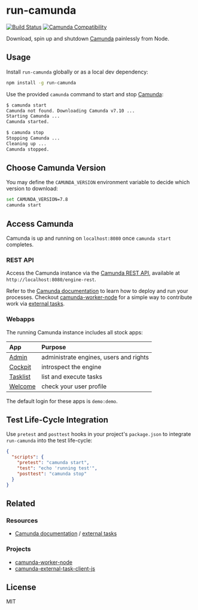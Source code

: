# run-camunda

[![Build Status](https://travis-ci.org/nikku/run-camunda.svg?branch=master)](https://travis-ci.org/nikku/run-camunda)
[![Camunda Compatibility](https://img.shields.io/badge/Camunda-7.8%20%7C%207.10-blue.svg)](#choose-camunda-version)

Download, spin up and shutdown [Camunda](https://camunda.org/) painlessly from Node.


## Usage

Install `run-camunda` globally or as a local dev dependency:

```sh
npm install -g run-camunda
```

Use the provided `camunda` command to start and stop [Camunda](https://camunda.org/):

```sh
$ camunda start
Camunda not found. Downloading Camunda v7.10 ...
Starting Camunda ...
Camunda started.

$ camunda stop
Stopping Camunda ...
Cleaning up ...
Camunda stopped.
```


## Choose Camunda Version

You may define the `CAMUNDA_VERSION` environment variable to decide which version to download:

```sh
set CAMUNDA_VERSION=7.8
camunda start
```


## Access Camunda

Camunda is up and running on `localhost:8080` once `camunda start` completes.

### REST API

Access the Camunda instance via the [Camunda REST API](https://docs.camunda.org/manual/latest/reference/rest/overview/distro-use/), available at `http://localhost:8080/engine-rest`.

Refer to the [Camunda documentation](https://docs.camunda.org/manual/latest/reference/rest/) to learn how to deploy and run your processes. Checkout [camunda-worker-node](https://github.com/nikku/camunda-worker-node) for a simple way to contribute work via [external tasks](https://docs.camunda.org/manual/latest/user-guide/process-engine/external-tasks/).


### Webapps

The running Camunda instance includes all stock apps:

| App | Purpose |
| :--- | :--- |
| [Admin](http://localhost:8080/camunda/app/admin/) | administrate engines, users and rights |
| [Cockpit](http://localhost:8080/camunda/app/cockpit/) | introspect the engine |
| [Tasklist](http://localhost:8080/camunda/app/tasklist/) | list and execute tasks |
| [Welcome](http://localhost:8080/camunda/app/welcome/) | check your user profile |

The default login for these apps is `demo:demo`.


## Test Life-Cycle Integration

Use `pretest` and `posttest` hooks in your project's `package.json` to integrate `run-camunda` into the test life-cycle:

```json
{
  "scripts": {
    "pretest": "camunda start",
    "test": "echo 'running test'",
    "posttest": "camunda stop"
  }
}
```


## Related


### Resources

* [Camunda documentation](https://docs.camunda.org/manual/latest/) / [external tasks](https://docs.camunda.org/manual/latest/user-guide/process-engine/external-tasks/)

### Projects

* [camunda-worker-node](https://github.com/nikku/camunda-worker-node)
* [camunda-external-task-client-js](https://github.com/camunda/camunda-external-task-client-js)


## License

MIT
